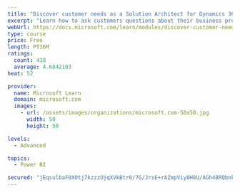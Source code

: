 ```yaml
---
title: "Discover customer needs as a Solution Architect for Dynamics 365 and Power Platform"
excerpt: "Learn how to ask customers questions about their business processes and feature requirements to create a viable solution."
webUrl: https://docs.microsoft.com/learn/modules/discover-customer-needs/
type: course
price: Free
length: PT36M
ratings:
  count: 418
  average: 4.6842103
heat: 52

provider:
  name: Microsoft Learn
  domain: microsoft.com
  images:
    - url: /assets/images/organizations/microsoft.com-50x50.jpg
      width: 50
      height: 50

levels:
  - Advanced

topics:
  - Power BI

secured: "jEqsulbaF0XOtj7kzzzUjqXVkBtr0/7G/JrsE+rAZmpViy8H8U/AGh48RQbnkvTeT4fkNkEfEnirPV4WeS8de1AMPq4kAIGayWkq9LmOvQzlKZrnYTRhfuAERLTQ3apuy29H0ePdUdwpJpMKiCgRW4s8xJQkQqYK1zIYZWQ5syYcbX2HH+kmnFmZO/xfk9KiQzOlkl5W+GZeDSV3jht4YYW+ZfORX7+/h1Dl1CHoIBGdLO38mLy8QVN8oIBaB0lM+KacVWU7h1RJW4+gRQzfr5N0aAkvO5JAsec0fF6wWAzuYEJgslml+2XhbWeCtDIIZs0uAdP2k0vpPhW98JWk5WRdi+6xTW8U5u4+3jQgVm1l8tM+Cu2jG4A8HWmX1h3LXCnbwOoV1xbEEdajWhTQKSZW+s9Da1oEi0AZcs2D4DI=;wgwZ78xVyA8MaHh5beNqGA=="
---
```


